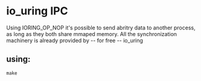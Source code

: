 # io_uring IPC

Using IORING_OP_NOP it's possible to send abritry data to another process, as long as they both share mmaped memory. All the synchronization machinery is already provided by -- for free -- io_uring

## using:

```shell
make
```
